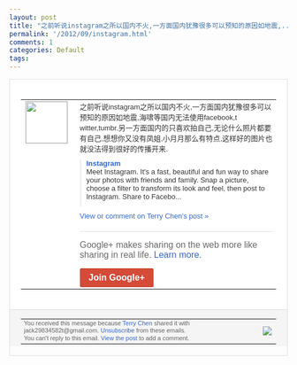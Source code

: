 ```yaml
---
layout: post
title: "之前听说instagram之所以国内不火,一方面国内犹豫很多可以预知的原因如地震,..."
permalink: '/2012/09/instagram.html'
comments: 1
categories: Default
tags: 
---
```

<div style="border:solid 1px #dfdfdf;color:#686868;font:13px Arial"><div style="background-color:#fff;padding:20px;"><table cellpadding="0" cellspacing="0"><tr><td style="padding-right:15px;vertical-align:top"><a href="https://plus.google.com/_/notifications/emlink?emrecipient=110200756825219614165&amp;emid=COiw2u3nmLICFWlHcAodfBIAAA&amp;path=%2F108643996575278738906&amp;dt=1346654745062&amp;uob=8"><img height="75" src="https://lh3.googleusercontent.com/-KKRGTyJ5Bl0/AAAAAAAAAAI/AAAAAAAAEEY/jllxqER5dCk/s75-c-k-a/photo.jpg" style="border:solid 1px #cccccc;" width="75"/></a></td><td style="width:578px;color:#333;font:13px Arial;vertical-align:top"><div style="padding-bottom:10px">之前听说instagram之所以国内不火<wbr/>,一方面国内犹豫很多可以预知的原因如地震<wbr/>,海啸等国内无法使用facebook,t<wbr/>witter,tumbr.另一方面国内的<wbr/>只喜欢拍自己,无论什么照片都要有自己,想<wbr/>想你又没有凤姐,小月月那么有特点,这样好<wbr/>的图片也就没法得到很好的传播开来.</div><div style="margin-bottom:10px;padding-left:10px; border-left:2px solid #EAEAEA"><span style="margin-right:5px"><a href="http://instagram.com/" style="color:#3366CC;text-decoration:none"><span style="font-weight:bold">Instagram</span></a><div style="padding-bottom:10px">Meet Instagram. It's a fast, beautiful and fun way to share your photos with friends and family. Snap a picture, choose a filter to transform its look and feel, then post to Instagram. Share to Facebo...</div></span></div><a href="https://plus.google.com/_/notifications/emlink?emrecipient=110200756825219614165&amp;emid=COiw2u3nmLICFWlHcAodfBIAAA&amp;path=%2F108643996575278738906%2Fposts%2FKgmR8jcnxZe%3Fgpinv%3DAMIXal8MBBUO-8N-ygFZziBKNMD-RDn17E1aqKmHsGNmDVSmCc_v5ddNvlqp7N9H8nKkJ_8_qOSAysWN743EGbcEX_7mpEus9osdB5H1R0WMoFQSXYMp2qM&amp;dt=1346654745062&amp;uob=8" style="color:#3366CC;text-decoration:none">View or comment on Terry Chen's post »</a><div style="margin-top:20px;border-top:solid 1px #dfdfdf"><div style="padding:15px 0;color:#686868;font:16px Arial">Google+ makes sharing on the web more like sharing in real life. <a href="http://www.google.com/+/learnmore/" style="color:#3366CC;text-decoration:none">Learn more</a>.</div><a href="https://plus.google.com/_/notifications/emlink?emrecipient=110200756825219614165&amp;emid=COiw2u3nmLICFWlHcAodfBIAAA&amp;path=%2F%3Fgpinv%3DAMIXal8MBBUO-8N-ygFZziBKNMD-RDn17E1aqKmHsGNmDVSmCc_v5ddNvlqp7N9H8nKkJ_8_qOSAysWN743EGbcEX_7mpEus9osdB5H1R0WMoFQSXYMp2qM&amp;dt=1346654745062&amp;uob=8" style="display:inline-block;padding:7px 15px;background-color:#d44b38; color:#fff;font-size:16px; font-weight:bold;border-radius:2px;-webkit-border-radius:2px; -moz-border-radius:2px;border:solid 1px #c43b28; white-space:nowrap;text-decoration:none">Join Google+</a></div></td></tr></table></div><div style="border-top:solid 1px #dfdfdf;padding:0 20px; background-color:#f5f5f5"><table cellpadding="0" cellspacing="0" style="height:50px"><tbody><tr><td style="vertical-align:middle;width:100%; color:#636363;font:11px Arial; line-height:120%">You received this message because <a href="https://plus.google.com/_/notifications/emlink?emrecipient=110200756825219614165&amp;emid=COiw2u3nmLICFWlHcAodfBIAAA&amp;path=%2F108643996575278738906%3Fgpinv%3DAMIXal8MBBUO-8N-ygFZziBKNMD-RDn17E1aqKmHsGNmDVSmCc_v5ddNvlqp7N9H8nKkJ_8_qOSAysWN743EGbcEX_7mpEus9osdB5H1R0WMoFQSXYMp2qM&amp;dt=1346654745062&amp;uob=8" style="color:#3366CC;text-decoration:none">Terry Chen</a> shared it with jack29834582t@gmail.com. <a href="https://plus.google.com/_/notifications/emlink?emrecipient=110200756825219614165&amp;emid=COiw2u3nmLICFWlHcAodfBIAAA&amp;path=%2F_%2Fnonplus%2Femailsettings%3Fgpinv%3DAMIXal8MBBUO-8N-ygFZziBKNMD-RDn17E1aqKmHsGNmDVSmCc_v5ddNvlqp7N9H8nKkJ_8_qOSAysWN743EGbcEX_7mpEus9osdB5H1R0WMoFQSXYMp2qM%26est%3DADH5u8Wnh5F3jtnuheh8c5emNQM1lS7DzTPFWIbrs0Ald0c31WWM01AaZLHVgY_2dEMtUozz94QKj-xUwQukbXM6Tsnh6ZANDEhdQh6GttPB_xL-WWP_UxGkloAhmK3jao_bo6j6hB6u1-rvvJ8832r5oxX1E9LRBQ&amp;dt=1346654745062&amp;uob=8" style="color:#3366CC;text-decoration:none">Unsubscribe</a> from these emails.<br/>You can't reply to this email. <a href="https://plus.google.com/_/notifications/emlink?emrecipient=110200756825219614165&amp;emid=COiw2u3nmLICFWlHcAodfBIAAA&amp;path=%2F108643996575278738906%2Fposts%2FKgmR8jcnxZe%3Fgpinv%3DAMIXal8MBBUO-8N-ygFZziBKNMD-RDn17E1aqKmHsGNmDVSmCc_v5ddNvlqp7N9H8nKkJ_8_qOSAysWN743EGbcEX_7mpEus9osdB5H1R0WMoFQSXYMp2qM&amp;dt=1346654745062&amp;uob=8" style="color:#3366CC;text-decoration:none">View the post</a> to add a comment.<br/></td><td><img src="https://ssl.gstatic.com/s2/oz/images/notifications/logo/google-plus-6617a72bb36cc548861652780c9e6ff1.png"/></td></tr></tbody></table></div></div>